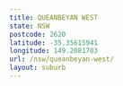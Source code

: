 ```yaml
---
title: QUEANBEYAN WEST
state: NSW
postcode: 2620
latitude: -35.35615941
longitude: 149.2081703
url: /nsw/queanbeyan-west/
layout: suburb
---
```

